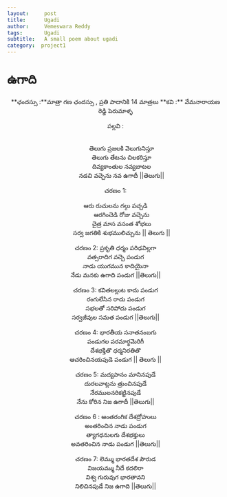 ```yaml
---
layout:     post
title:      Ugadi
author:     Vemeswara Reddy
tags: 		Ugadi
subtitle:  	A small poem about ugadi
category:  project1
---
```

<!-- Start Writing Below in Markdown -->

# ఉగాది 
<div align="center">
**ఛందస్సు :**మాత్రా గణ ఛందస్సు , ప్రతి పాదానికి 14 మాత్రలు
**కవి :** వేమనారాయణ రెడ్డి పెరుమాళ్ళ

పల్లవి :   <p style="text-indent: -2em; margin-left: 2em;">   
	     తెలుగు ప్రజలకి వెలుగునిస్తూ<br />
	     తెలుగు తేటను చిలకరిస్తూ<br />
	        దివ్యకాంతుల నవ్యబాటల<br />
             నడచి వచ్చెను నవ ఉగాదీ        ||తెలుగు|| </p>

చరణం 1:   <p style="text-indent: -2em; margin-left: 2em;">
	   ఆరు రుచులను గల్గు పచ్చడి<br />
             ఆరగించెడి  రోజు వచ్చెను<br />
             చైత్ర మాస వసంత శోభలు<br />
             సర్వ జగతికి శుభములిచ్చును   || తెలుగు ||

చరణం 2:    ప్రకృతి ధర్మం పరిఢవిల్లగా <br />
             వత్సరాదిగ వచ్చె పండుగ<br />
             నాడు యుగమున కాదియైనా<br />
             నేడు మనకు ఉగాది పండుగ     ||తెలుగు||

చరణం 3:    కవితలల్లుట కాదు పండుగ <br />
             రంగులేసిన రాదు పండుగ<br />
             సభలతో సరిపోదు పండుగ <br />
             సర్వజీవుల సమత పండుగ       ||తెలుగు||

చరణం 4:    భారతీయ సనాతనంబగు<br />
             పండుగల పరమార్థమెరిగీ<br />
             దేశభక్తితొ ధర్మనిరతితొ<br />
             ఆచరించినయపుడె పండుగ    || తెలుగు ||

చరణం 5:    మద్యపానం మానినపుడే<br />
             దురలవాట్లను త్రుంచినపుడే<br />
             నేరములనరికట్టినపుడే<br />
             నేను కోరిన నిజ ఉగాదీ                ||తెలుగు||

చరణం 6 :   ఆంతరంగిక దేశద్రోహులు <br />
             అంతరించిన నాడు పండుగ <br />
             త్యాగధనులగు దేశభక్తులు<br />
             అవతరించిన నాడు పండుగ      ||తెలుగు||

చరణం 7:    లెమ్ము భారతదేశ పౌరుడ<br />
             విజయమ్ము నీదే కదలిరా<br />
             విశ్వ గురువుగ భారతావని<br />
             నిలిచినపుడే నిజ ఉగాది           ||తెలుగు||
</div>
